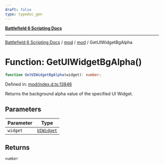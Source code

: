 ```yaml
---
draft: false
type: typedoc_gen
---
```


[**Battlefield 6 Scripting Docs**](../../../_index.md)

***

[Battlefield 6 Scripting Docs](../../../_index.md) / [mod](../../_index.md) / [mod](../_index.md) / GetUIWidgetBgAlpha

# Function: GetUIWidgetBgAlpha()

```ts
function GetUIWidgetBgAlpha(widget): number;
```

Defined in: [mod/index.d.ts:13846](https://github.com/battlefield-portal-community/portal-docs/blob/6d87e21c5922a3efb03c634dbe98e5fe6e797672/generators/santiago/mod/index.d.ts#L13846)

Returns the background alpha value of the specified UI Widget.

## Parameters

| Parameter | Type |
| ------ | ------ |
| `widget` | [`UIWidget`](../UIWidget/_index.md) |

## Returns

`number`
